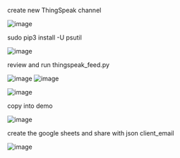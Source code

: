 create new ThingSpeak channel

![image](https://user-images.githubusercontent.com/70520853/166125586-570b20c4-8279-4cf1-b038-cc9373d76981.png)



sudo pip3 install -U psutil

![image](https://user-images.githubusercontent.com/70520853/166125641-bb061c0e-9b69-445d-81f1-c337a4caeb7b.png)



review and run thingspeak_feed.py

![image](https://user-images.githubusercontent.com/70520853/166125729-e316ba03-4d27-4704-94d3-d761b300b294.png)
![image](https://user-images.githubusercontent.com/70520853/166125738-49c057bf-9ffc-44a1-b315-fa4064b1d75d.png)

![image](https://user-images.githubusercontent.com/70520853/166125749-c619cb85-d19c-430e-8310-cd82945219eb.png)


copy into demo

![image](https://user-images.githubusercontent.com/70520853/166126106-4d145000-3ca7-4a1f-ab45-6f141876d6cf.png)



create the google sheets and share with json client_email

![image](https://user-images.githubusercontent.com/70520853/166126092-812f299c-148d-496f-93ce-842d9a43b95d.png)

